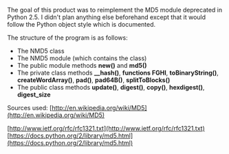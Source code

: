 The goal of this product was to reimplement the MD5 module deprecated in Python 2.5. I didn't plan anything else beforehand except that it would follow the Python object style which is documented.

The structure of the program is as follows:

* The NMD5 class
* The NMD5 module (which contains the class)
* The public module methods **new()** and **md5()**
* The private class methods **__hash()**, **functions FGHI**, **toBinaryString()**, **createWordArray()**, **pad()**, **pad64B()**, **splitToBlocks()**
* The public class methods **update()**, **digest()**, **copy()**, **hexdigest()**, **digest_size**


Sources used:
[http://en.wikipedia.org/wiki/MD5](http://en.wikipedia.org/wiki/MD5)

[http://www.ietf.org/rfc/rfc1321.txt](http://www.ietf.org/rfc/rfc1321.txt)
[https://docs.python.org/2/library/md5.html](https://docs.python.org/2/library/md5.html)